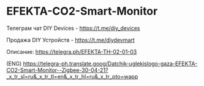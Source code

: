 # EFEKTA-CO2-Smart-Monitor

Телеграм чат DIY Devices - https://t.me/diy_devices

Продажа DIY Устройств - https://t.me/diydevmart

Описание: https://telegra.ph/EFEKTA-TH-02-01-03

(ENG) https://telegra-ph.translate.goog/Datchik-uglekislogo-gaza-EFEKTA-CO2-Smart-Monitor--Zigbee-30-04-21?_x_tr_sl=ru&_x_tr_tl=en&_x_tr_hl=ru&_x_tr_pto=wapp
